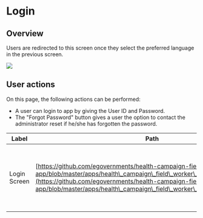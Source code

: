 # Login

## Overview

Users are redirected to this screen once they select the preferred language in the previous screen.

![](https://lh3.googleusercontent.com/wynNtgXaPeLByfSdH-rSyDYdXiqsxMlh1GCFP\_fN100VULU\_qk15nNbt0G9gxbrSO0U\_6-RfYdCdqlm6UAEgwXRySuXYH17S\_01FAbnz7HdcX735XjCOhkDrMk482iL\_\_wSRa5XbogGq2lcCGNtg4C8)

## User actions

On this page, the following actions can be performed:

* A user can login to app by giving the User ID and Password.
* The "Forgot Password" button gives a user the option to contact the administrator reset if he/she has forgotten the password.

| Label          | Path                                                                                                                                                                                                                                                                                       | Widgets Description                                                                                                                                                                                                                                                                                                                                                                                                                                                                                                                                                                                                                                                                                                                                                                                                                                                                                                                                                                                                                          |
| -------------- | ------------------------------------------------------------------------------------------------------------------------------------------------------------------------------------------------------------------------------------------------------------------------------------------ | -------------------------------------------------------------------------------------------------------------------------------------------------------------------------------------------------------------------------------------------------------------------------------------------------------------------------------------------------------------------------------------------------------------------------------------------------------------------------------------------------------------------------------------------------------------------------------------------------------------------------------------------------------------------------------------------------------------------------------------------------------------------------------------------------------------------------------------------------------------------------------------------------------------------------------------------------------------------------------------------------------------------------------------------- |
| Login  Screen  | [https://github.com/egovernments/health-campaign-field-worker-app/blob/master/apps/health\_campaign\_field\_worker\_app/lib/pages/login.dart](https://github.com/egovernments/health-campaign-field-worker-app/blob/master/apps/health\_campaign\_field\_worker\_app/lib/pages/login.dart) | <p></p><ol><li> Input Field : <a href="https://github.com/egovernments/health-campaign-field-worker-app/blob/master/packages/digit_components/lib/widgets/atoms/digit_text_form_field.dart">https://github.com/egovernments/health-campaign-field-worker-app/blob/master/packages/digit_components/lib/widgets/atoms/digit_text_form_field.dart</a></li><li>Notification SnackBar: <a href="https://github.com/egovernments/health-campaign-field-worker-app/blob/master/packages/digit_components/lib/widgets/atoms/digit_toaster.dart">https://github.com/egovernments/health-campaign-field-worker-app/blob/master/packages/digit_components/lib/widgets/atoms/digit_toaster.dart</a></li><li>Elevated Button: <a href="https://github.com/egovernments/health-campaign-field-worker-app/blob/master/packages/digit_components/lib/widgets/digit_elevated_button.dart">https://github.com/egovernments/health-campaign-field-worker-app/blob/master/packages/digit_components/lib/widgets/digit_elevated_button.dart</a></li></ol><p></p> |

